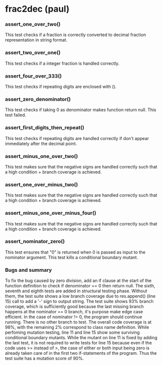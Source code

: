 # frac2dec (paul)
### assert_one_over_two()
This test checks if a fraction is correctly converted to decimal fraction representation in string format.

### assert_two_over_one()
This test checks if a integer fraction is handled correctly.

### assert_four_over_333()
This test checks if repeating digits are enclosed with ().

### assert_zero_denominator()
This test checks if taking 0 as denominator makes function return null. This test failed. 

### assert_first_digits_then_repeat()
This test checks if repeating digits are handled correctly if don't appear immediately after the decimal point. 

### assert_minus_one_over_two()
This test makes sure that the negative signs are handled correctly such that a high condition + branch coverage is achieved.

### assert_one_over_minus_two()
This test makes sure that the negative signs are handled correctly such that a high condition + branch coverage is achieved.

### assert_minus_one_over_minus_four()
This test makes sure that the negative signs are handled correctly such that a high condition + branch coverage is achieved.

### assert_nominator_zero()
This test ensures that "0" is returned when 0 is passed as input to the nominator argument. This test kills a conditional boundary mutant.

### Bugs and summary
To fix the bug caused by zero division, add an if clause at the start of the function definition to check if denominator == 0 then return null. The sixth, seventh and eighth tests are added in structural testing phase. Without them, the test suite shows a low branch coverage due to res.append() (line 15) call to add a '-' sign to output string. The test suite shows 93% branch coverage, which is sufficiently good because the last missing branch happens at the nominator == 0 branch, it's purpose make edge case efficient. In the case of nominator != 0, the program should continue running. There is no other branch to test. The overall code coverage is at 98%, with the remaining 2% correspond to class name definition.
While perfoming mutation testing, line 11 and line 15 show some surviving conditional boundary mutants. While the mutant on line 11 is fixed by adding the last test, it is not required to write tests for line 15 because even if the code uses >= instead of >, the case of either or both input being zero is already taken care of in the first two if-statements of the program. Thus the test suite has a mutation score of 90%.

